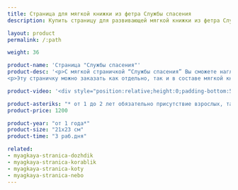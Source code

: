 ```yaml
---
title: Страница для мягкой книжки из фетра Службы спасения
description: Купить страницу для развивающей мягкой книжки из фетра Службы спасения в магазине KiddyTrick

layout: product
permalink: /:path

weight: 36

product-name: 'Страница "Службы спасения"'
product-desc: '<p>С мягкой страничкой “Службы спасения” Вы сможете наглядно показать ребенку, в какую службу нужно звонить при разных обстоятельствах. У маленького зайки все время случаются неприятности - то простуда нападет, то пожар вспыхнет. А как-то раз даже вор пытался проникнуть в дом! Кто поможет бедняжке? Кто вылечит? А кто потушит пожар? И кто поймает воришку? Хорошо, что неподалеку есть больница с овечкой-доктором, полицейский участок с собакой-полицейским и пожарная станция с енотом-пожарным. Все животные сшиты из фетра и фиксируются в домиках на липучке. У зайки передняя часть тельца сделана из велкро ткани. Все здания закрываются на пуговицы. Огонь и крыса-вор прячутся в кармашке за домиком, а в полицейском участке есть камера, куда можно посадить воришку.</p>
<p>Эту страничку можно заказать как отдельно, так и в составе мягкой книжки.</p>'

product-video: '<div style="position:relative;height:0;padding-bottom:56.25%"><iframe src="https://www.youtube.com/embed/T_KnVuT0OiY?ecver=2" width="640" height="360" frameborder="0" style="position:absolute;width:100%;height:100%;left:0" allowfullscreen></iframe></div>'

product-asteriks: "* от 1 до 2 лет обязательно присутствие взрослых, так как на страничке присутствуют  мелкие детали, которые очень старательные детки могут проглотить."
product-price: 1200

product-year: "от 1 года*"
product-size: "21х23 см"
product-time: "3 раб.дня"

related:
- myagkaya-stranica-dozhdik
- myagkaya-stranica-korablik
- myagkaya-stranica-koty
- myagkaya-stranica-nebo
---
```

	